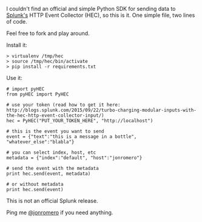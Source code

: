 I couldn't find an official and simple Python SDK for sending data to [Splunk's](http://splunk.com) HTTP Event Collector (HEC), so this is it. One simple file, two lines of code.

Feel free to fork and play around.

Install it:

    > virtualenv /tmp/hec
    > source /tmp/hec/bin/activate
    > pip install -r requirements.txt

Use it:
    
    # import pyHEC
    from pyHEC import PyHEC

    # use your token (read how to get it here: http://blogs.splunk.com/2015/09/22/turbo-charging-modular-inputs-with-the-hec-http-event-collector-input/)
    hec = PyHEC("PUT_YOUR_TOKEN_HERE", "http://localhost")
    
    # this is the event you want to send    
    event = {"text":"this is a message in a bottle", "whatever_else":"blabla"}

    # you can select index, host, etc
    metadata = {"index":"default", "host":"jonromero"}

    # send the event with the metadata
    print hec.send(event, metadata)

    # or without metadata
    print hec.send(event)
    


This is not an official Splunk release.

Ping me [@jonromero](http://twitter.com/jonromero) if you need anything.